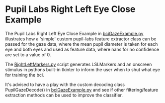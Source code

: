 # Pupil Labs Right Left Eye Close Example

The Pupil Labs Right Left Eye Close Example in [bciGazeExample.py](https://github.com/LMBooth/pybci/blob/main/pybci/Examples/PupilLabsRightLeftEyeClose/bciGazeExample.py) illustrates how a 'simple' custom pupil-labs feature extractor class can be passed for the gaze data, where the mean pupil diameter is taken for each eye and both eyes and used as feature data, where nans for no confidence are set to a value of 0.

The [RightLeftMarkers.py](https://github.com/LMBooth/pybci/blob/main/pybci/Examples/PupilLabsRightLeftEyeClose/RightLeftMarkers.py) script generates LSLMarkers and an onscreen stimulus in pythons built-in tkinter to inform the user when to shut what eye for training the bci.

It's advised to have a play with the custom decoding class PupilGazeDecode() in [bciGazeExample.py](https://github.com/LMBooth/pybci/blob/main/pybci/Examples/PupilLabsRightLeftEyeClose/bciGazeExample.py) and see if other filtering/feature extraction methods can be used to improve the classifier.
